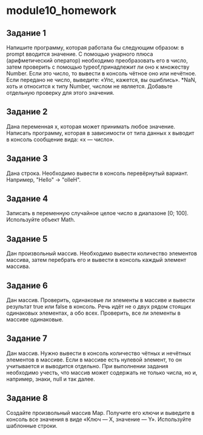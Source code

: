# module10_homework

## Задание 1

Напишите программу, которая работала бы следующим образом: в prompt вводится значение.
С помощью унарного плюса (арифметический оператор) необходимо преобразовать его в число,
затем проверить с помощью typeof,принадлежит ли оно к множеству Number.
Если это число, то вывести в консоль чётное оно или нечётное.
Если передано не число, выведите: «Упс, кажется, вы ошиблись».
*NaN, хоть и относится к типу Number, числом не является. Добавьте отдельную проверку для этого значения.


## Задание 2

Дана переменная x, которая может принимать любое значение.
Написать программу, которая в зависимости от типа данных x выводит в консоль сообщение вида: «x — число».


## Задание 3

Дана строка. Необходимо вывести в консоль перевёрнутый вариант.
Например, "Hello" -> "olleH".


## Задание 4

Записать в переменную случайное целое число в диапазоне [0; 100]. Используйте объект Math.


## Задание 5

Дан произвольный массив. 
Необходимо вывести количество элементов массива, затем перебрать его и вывести в консоль каждый элемент массива.


## Задание 6

Дан массив.
Проверить, одинаковые ли элементы в массиве и вывести результат true или false в консоль.
Речь идёт не о двух рядом стоящих одинаковых элементах, а обо всех.
Проверить, все ли элементы в массиве одинаковые.


## Задание 7

Дан массив.
Нужно вывести в консоль количество чётных и нечётных элементов в массиве.
Если в массиве есть нулевой элемент, то он учитывается и выводится отдельно. 
При выполнении задания необходимо учесть, что массив может содержать не только числа, но и, например, знаки, null и так далее.


## Задание 8

Создайте произвольный массив Map.
Получите его ключи и выведите в консоль все значения в виде «Ключ — Х, значение — Y».
Используйте шаблонные строки.
